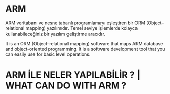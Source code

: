 # ARM 
ARM veritabanı ve nesne tabanlı programlamayı eşleştiren bir ORM (Object–relational mapping) yazılımıdır. Temel seviye işlemlerde kolayca kullanabileceğiniz bir yazılım geliştirme aracıdır.

It is an ORM (Object–relational mapping) software that maps ARM database and object-oriented programming. It is a software development tool that you can easily use for basic level operations.

# ARM İLE NELER YAPILABİLİR ? | WHAT CAN DO WITH ARM ?

